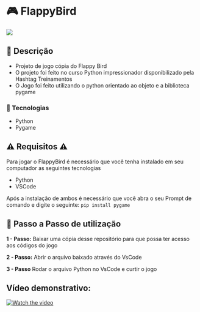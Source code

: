 # 🎮 FlappyBird

<img src="https://cdn.discordapp.com/attachments/965066624556232737/977930842821234718/escola-brasileira-de-games-flappy-bird.jpg" >

## 📄 Descrição

- Projeto de jogo cópia do Flappy Bird
- O projeto foi feito no curso Python impressionador disponibilizado pela Hashtag Treinamentos
- O Jogo foi feito utilizando o python orientado ao objeto e a biblioteca pygame

### 🎯 Tecnologias

- Python
- Pygame

## ⚠️ Requisitos ⚠️

Para jogar o FlappyBird é necessário que você tenha instalado em seu computador as seguintes tecnologias

- Python
- VSCode

Após a instalação de ambos é necessário que você abra o seu Prompt de comando e digite o seguinte: `pip install pygame`


## 👣 Passo a Passo de utilização

**1 - Passo:**
Baixar uma cópia desse repositório para que possa ter acesso aos códigos do jogo

**2 - Passo:**
Abrir o arquivo baixado através do VsCode

**3 - Passo**
Rodar o arquivo Python no VsCode e curtir o jogo 



## Vídeo demonstrativo:

[![Watch the video](https://cdn.discordapp.com/attachments/965066624556232737/978310321460625458/Captura_de_tela_de_2022-05-23_11-55-13.png)](https://drive.google.com/file/d/1jY_JNNa30tDvwbXgla_xYIqQf5R5iucF/view?usp=sharing)
